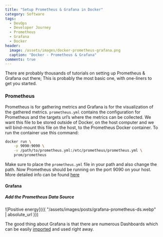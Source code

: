```yaml
---
title: "Setup Prometheus & Grafana in Docker"
category: Software
tags: 
  - DevOps
  - Developer Journey
  - Prometheus
  - Grafana
  - Docker
header:
  image: /assets/images/docker-prometheus-grafana.png
  caption: "Docker - Prometheus & Grafana"
comments: true
---
```


There are probably thousands of tutorials on setting up Prometheus & Grafana out there; This is probably the most basic one, with one-liners to get you started.

### Prometheus
Prometheus is for gathering metrics and Grafana is for the visualization of the gathered metrics.
`prometheus.yml` contains the configuration for Prometheus and the targets url’s where the metrics can be collected. We want this file to be stored outside of Docker, on the host computer and we will bind-mount this file on the host, to the Prometheus Docker container.
To run the container use this command:

```bash
docker run \
    -p 9090:9090 \
    -v /path/to/prometheus.yml:/etc/prometheus/prometheus.yml \
    prom/prometheus

```

Make sure to place the `prometheus.yml` file in your path and also change the path. Now Prometheus should be running on the port 9090 on your host.
More detailed info can be found [here](https://prometheus.io/docs/prometheus/latest/installation/)

#### Grafana

##### Add the Prometheus Data Source

![Positive energy]({{ "/assets/images/posts/grafana-prometheus-ds.webp" | absolute_url }})

The good thing about Grafana is that there are numerous Dashboards which can be easily [imported](https://grafana.com/docs/grafana/latest/dashboards/build-dashboards/import-dashboards/) and used right away.